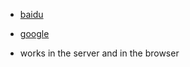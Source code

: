 

- [baidu](https://baidu.com)
  
- [google](https://google.com)
  
- works in the server and in the browser